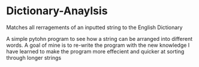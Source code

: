 # Dictionary-Anaylsis
Matches all rerragements of an inputted string to the English Dictionary

A simple pytohn program to see how a string can be arranged into different words. 
A goal of mine is to re-write the program with the new knowledge I have learned to make the program more effecient and quicker at sorting through longer 
strings
